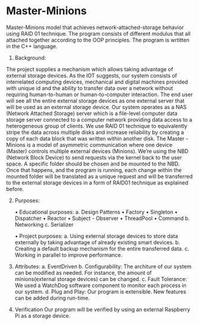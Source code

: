 # Master-Minions
Master-Minions model that achieves network-attached-storage behavior using RAID 01 technique. The program consists of different modulus that all attached together according to the OOP principles. The program is wrtitten in the C++ language. 


1. Background:

The project supplies a mechanism which allows taking advantage of external storage devices.  As the IOT suggests, our system consists of interrelated computing devices, mechanical and digital machines provided with unique id and the ability to transfer data over a network without requiring human-to-human or human-to-computer interaction. The end user will see all the entire external storage devices as one external server that will be used as an external storage device. Our system operates as a NAS (Network Attached Storage) server which is a file-level computer data storage server connected to a computer network providing data access to a heterogeneous group of clients.
We use RAID 01 technique to equivalently stripe the data across multiple disks and increase reliability by creating a copy of each data block that was written within another disk. 
The Master - Minions is a model of asymmetric communication where one device (Master) controls multiple external devices (Minions).
We’re using the NBD (Network Block Device) to send requests via the kernel back to the user space. A specific folder should be chosen and be mounted to the NBD. Once that happens, and the program is running, each change within the mounted folder will be translated as a unique request and will be transferred to the external storage devices in a form of RAID01 technique as explained before. 

2. Purposes:

    • Educational purposes: 
        a. Design Patterns
            • Factory
            • Singleton
            • Dispatcher
            • Reactor
            • Subject - Observer
            • ThreadPool
             • Command
        b. Networking
        c. Serializer

    • Project purposes:
        a. Using external storage devices to store data externally by taking advantage of already existing smart devices.
        b. Creating  a default backup mechanism for the entire transferred data. 
        c. Working in parallel to improve performance. 
        
3. Attributes:
    a. EventDriven
    b. Configurability:
                The architure of our system can be modified as needed. For instance, the amount of minions(external storage devices) can be changed.
    c. Fault Tolerance:
                We used a WatchDog software component to monitor each process in our system. 
    d. Plug and Play:
               Our program is extensible. New features can be added during run-time.

4. Verification
       Our program will be verified by using an external Raspberry Pi as a storage device.
